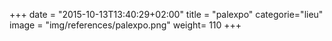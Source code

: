 +++
date = "2015-10-13T13:40:29+02:00"
title = "palexpo"
categorie="lieu"
image = "img/references/palexpo.png"
weight= 110
+++

